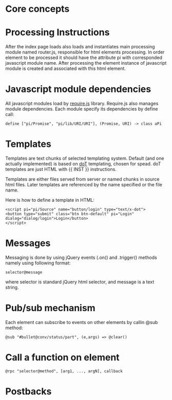 # Core concepts

# Processing Instructions

After the index page loads also loads and instantiates main processing module named
router.js, responsible for html elements processing. In order element to be processed
it should have the attribute pi with corresponded javascript module name. After
processing the element instance of javascript module is created and associated
with this html element.

# Javascript module dependencies

All javascript modules load by [require.js](http://requirejs.org) library. Require.js also manages
module dependencies. Each module specify its dependencies by define call:
```
define ["pi/Promise", "pi/lib/URI/URI"], (Promise, URI) -> class aPi
```
# Templates

Templates are text chunks of selected templating system. Default (and one actually implemented)
is based on [doT](https://github.com/olado/doT) templating, chosen for spead. doT templates are just HTML with {{ INST }} instructions.

Templates are either files served from server or named chunks in source html files. Later
templates are referenced by the name specified or the file name.

Here is how to define a template in HTML:

```
<script pi="pi/Source" name="button/login" type="text/x-dot">
<button type="submit" class="btn btn-default" pi="Login" dialog="dialog/login">Login</button>
</script>
```

# Messages

Messaging is done by using jQuery events (.on() and .trigger() methods namely using
following format:
```
selector@message
```
where selector is standard jQuery html selector, and message is a text string.

# Pub/sub mechanism

Each element can subscribe to events on other elements by callin @sub method:
```
@sub "#bullet@conv/status/part", (e,args) => @clear()
```

# Call a function on element

```
@rpc "selector@method", [arg1, ..., argN], callback
```

# Postbacks

